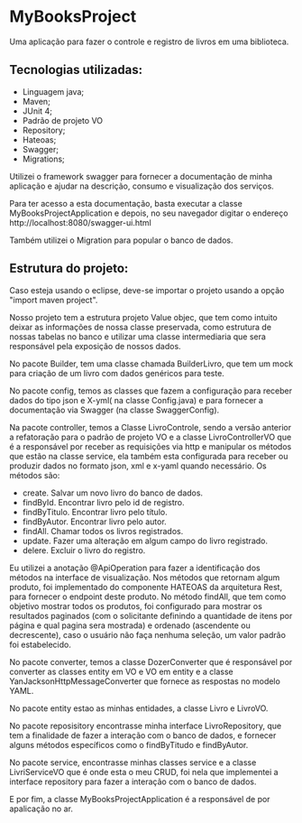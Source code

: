 # MyBooksProject


Uma aplicação para fazer o controle e registro de livros em uma biblioteca.


## Tecnologias utilizadas:

- Linguagem java;
- Maven;
- JUnit 4;
- Padrão de projeto VO
- Repository;
- Hateoas;
- Swagger;
- Migrations;

Utilizei o framework swagger para fornecer a documentação de minha aplicação e ajudar na descrição, consumo e visualização dos serviços.

Para ter acesso a esta documentação, basta executar a classe MyBooksProjectApplication e depois, no seu navegador digitar o endereço http://localhost:8080/swagger-ui.html

Também utilizei o Migration para popular o banco de dados.

## Estrutura do projeto:

Caso esteja usando o eclipse, deve-se importar o projeto usando a opção "import maven project".


Nosso projeto tem a estrutura projeto Value objec, que tem como intuito deixar as informações de nossa classe preservada, como estrutura de nossas tabelas no banco e utilizar uma classe intermediaria que sera responsável pela exposição de nossos dados. 

No pacote Builder, tem uma classe chamada BuilderLivro, que tem um mock para criação de um livro com dados genéricos para teste.

No pacote config, temos as classes que fazem a configuração para receber dados do tipo json e X-yml( na classe Config.java) e  para fornecer a documentação via Swagger (na classe SwaggerConfig).

Na pacote controller, temos a Classe LivroControle, sendo a versão anterior a refatoração para o padrão de projeto VO e a classe LivroControllerVO que é a responsável por receber as requisições via http e manipular os métodos que estão na classe service, ela também esta configurada para receber ou produzir dados no formato json, xml e x-yaml quando necessário.
	Os métodos são:

- create. Salvar um novo livro do banco de dados.
- findById. Encontrar livro pelo id de registro.
- findByTitulo. Encontrar livro pelo título.
- findByAutor. Encontrar livro pelo autor.
- findAll. Chamar todos os livros registrados.
- update. Fazer uma alteração em algum campo do livro registrado.
- delere. Excluir o livro do registro.

Eu utilizei a anotação @ApiOperation para fazer a identificação dos métodos na interface de visualização.
	Nos métodos que retornam algum produto, foi implementado do componente HATEOAS da arquitetura Rest, para fornecer o endpoint deste produto.
	No método findAll, que tem como objetivo mostrar todos os produtos, foi configurado para mostrar os resultados paginados (com o solicitante definindo a quantidade de itens por página e qual pagina sera mostrada) e ordenado (ascendente ou decrescente), caso o usuário não faça nenhuma seleção, um valor padrão foi estabelecido. 

No pacote converter, temos a classe DozerConverter que é responsável por converter as classes entity em VO e VO em entity e a classe YanJacksonHttpMessageConverter que fornece as respostas no modelo YAML.

No pacote entity estao as minhas entidades, a classe Livro e LivroVO.

No pacote reposisitory encontrasse minha interface LivroRepository, que tem a finalidade de fazer a interação com o banco de dados, e fornecer alguns métodos específicos como o findByTitudo e findByAutor.

No pacote service, encontrasse minhas classes service e a classe LivriServiceVO que é onde esta o meu CRUD, foi nela que implementei a interface repository para fazer a interação com o banco de dados.

E por fim, a classe MyBooksProjectApplication é a responsável de por apalicação no ar.

